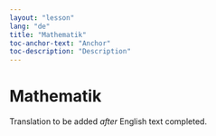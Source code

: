 ```yaml
---
layout: "lesson"
lang: "de"
title: "Mathematik"
toc-anchor-text: "Anchor"
toc-description: "Description"
---
```


# Mathematik

Translation to be added _after_ English text completed.
